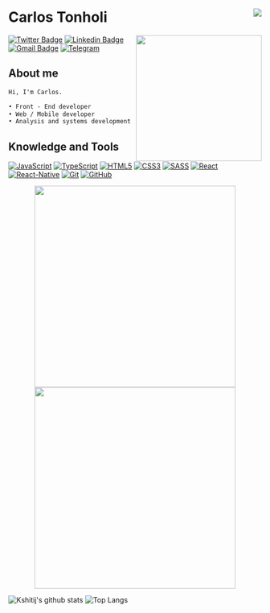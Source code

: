 # Carlos Tonholi <img align='right' src="https://komarev.com/ghpvc/?username=CarlosETB&color=green&style=flat"> 

<img align='right' width="250px" src="https://geradorqr.com/gerar/qrcodes/dfc2651d7e3077881cad550fd15a5cae.png?t=1599052733450">  

[![Twitter Badge](https://img.shields.io/badge/-Twitter-1ca0f1?style=flat-square&labelColor=1ca0f1&logo=twitter&logoColor=white&link=https://twitter.com/carlos_tonholi)](https://twitter.com/carlos_tonholi) 
[![Linkedin Badge](https://img.shields.io/badge/-LinkedIn-blue?style=flat-square&logo=Linkedin&logoColor=white&link=https://www.linkedin.com/in/carlostonholi/)](https://www.linkedin.com/in/carlostonholi/)
[![Gmail Badge](https://img.shields.io/badge/-Gmail-c14438?style=flat-square&logo=Gmail&logoColor=white&link=mailto:carloseduardotonholi@gmail.com)](mailto:carloseduardotonholi@gmail.com) 
[![Telegram](https://img.shields.io/badge/-Telegram-27a7e5?style=flat-square&logo=Telegram&logoColor=white&link=https://t.me/carlostonholi/)](https://t.me/carlostonholi/)

## About me
```diff
Hi, I'm Carlos.

• Front - End developer
• Web / Mobile developer 
• Analysis and systems development Student
```

## Knowledge and Tools

[![JavaScript](https://img.shields.io/badge/-JavaScript-F7DF1E?style=flat-square&logo=javascript&logoColor=white&link=https://github.com/CarlosETB/)](https://github.com/CarlosETB?tab=repositories&q=&type=&language=javascript)
[![TypeScript](https://img.shields.io/badge/-TypeScript-007ACC?style=flat-square&logo=typescript&link=https://github.com/CarlosETB/)](https://github.com/CarlosETB?tab=repositories&q=&type=&language=typescript)
[![HTML5](https://img.shields.io/badge/-HTML5-E34F26?style=flat-square&logo=html5&logoColor=white&link=https://github.com/CarlosETB/)](https://github.com/CarlosETB?tab=repositories&q=&type=&language=html)
[![CSS3](https://img.shields.io/badge/-CSS3-1572B6?style=flat-square&logo=css3&link=https://github.com/CarlosETB/)](https://github.com/CarlosETB?tab=repositories&q=&type=&language=css)
[![SASS](https://img.shields.io/badge/-SASS-ce679a?style=flat-square&logo=sass&logoColor=white&link=https://github.com/CarlosETB/)](https://github.com/CarlosETB?tab=repositories&q=&type=&language=css)
[![React](https://img.shields.io/badge/-React-58c6e4?style=flat-square&logo=react&logoColor=white&link=https://github.com/CarlosETB/)](https://github.com/CarlosETB?tab=repositories&q=&type=&language=)
[![React-Native](https://img.shields.io/badge/-React_Native-05a5d1?style=flat-square&logo=react&logoColor=white&link=https://github.com/CarlosETB/)](https://github.com/CarlosETB?tab=repositories&q=&type=&language=)
[![Git](https://img.shields.io/badge/-Git-f05032?style=flat-square&logo=git&logoColor=white&link=https://github.com/CarlosETB/)](https://github.com/CarlosETB?tab=repositories&q=&type=&language=)
[![GitHub](https://img.shields.io/badge/-GitHub-181717?style=flat-square&logo=github&link=https://github.com/CarlosETB/)](https://github.com/CarlosETB?tab=repositories&q=&type=&language=)

<center>    
  <img width="400px" src="https://github-readme-stats.vercel.app/api?username=CarlosETB&hide=contribs,prs&show_icons=true&hide_border=true">  
  <img width="400px" src="https://github-readme-stats.vercel.app/api/top-langs/?username=CarlosETB&layout=compact&hide_border=true">  
</center>


![Kshitij's github stats](https://github-readme-stats.vercel.app/api?username=singhkshitij&hide=contribs,prs&show_icons=true&hide_border=true&title_color=000)
![Top Langs](https://github-readme-stats.vercel.app/api/top-langs/?username=singhkshitij&layout=compact&hide_border=true)
